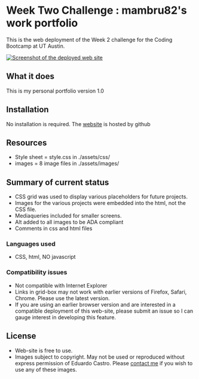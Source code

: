 # Week Two Challenge :  mambru82's work portfolio
This is the web deployment of the Week 2 challenge for the Coding Bootcamp at UT Austin.

[![Screenshot of the deployed web site][screenshot]][1]

## What it does
This is my personal portfolio version 1.0 

## Installation
No installation is required. 
The [website][1] is hosted by github 

## Resources
- Style sheet  = style.css in ./assets/css/
- images = 8 image files in ./assets/images/

## Summary of current status 
- CSS grid was used to display various placeholders for future projects.
- Images for the various projects were embedded into the html, not the CSS file.
- Mediaqueries included for smaller screens.
- Alt added to all images to be ADA compliant
- Comments in css and html files

### Languages used
- CSS, html, NO javascript

### Compatibility issues
- Not compatible with Internet Explorer
- Links in grid-box may not work with earlier versions of Firefox, Safari, Chrome. Please use the latest version.
- If you are using an earlier browser version and are interested in a compatible deployment of this web-site, please submit an issue so I can gauge interest in developing this feature.

## License
- Web-site is free to use. 
- Images subject to copyright. May not be used or reproduced without express permission of Eduardo Castro. Please [contact me](mailto:ecastro82@gmail.com) if you wish to use any of these images.

[1]: https://mambru82.github.io/my_portfolio/
[screenshot]: ./assets/images/portfolio_screenshot.png